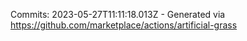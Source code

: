 Commits: 2023-05-27T11:11:18.013Z - Generated via https://github.com/marketplace/actions/artificial-grass
<br>
